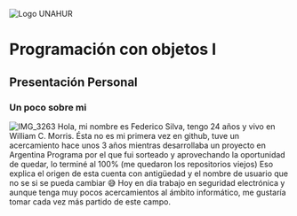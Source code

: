 ![Logo UNAHUR](./UNAHUR.png)

# Programación con objetos I
## Presentación Personal

### Un poco sobre mi
![IMG_3263](https://github.com/user-attachments/assets/c81c931a-45b5-4b54-9e40-3e45cd7467b3)
Hola, mi nombre es Federico Silva, tengo 24 años y vivo en William C. Morris.
Ésta no es mi primera vez en github, tuve un acercamiento hace unos 3 años mientras desarrollaba un proyecto en Argentina Programa por el que fui sorteado y aprovechando la oportunidad de quedar, lo terminé al 100% (me quedaron los repositorios viejos)
Eso explica el origen de esta cuenta con antigüedad y el nombre de usuario que no se si se pueda cambiar 😅
Hoy en dia trabajo en seguridad electrónica y aunque tenga muy pocos acercamientos al ámbito informático, me gustaría tomar cada vez más partido de este campo.
